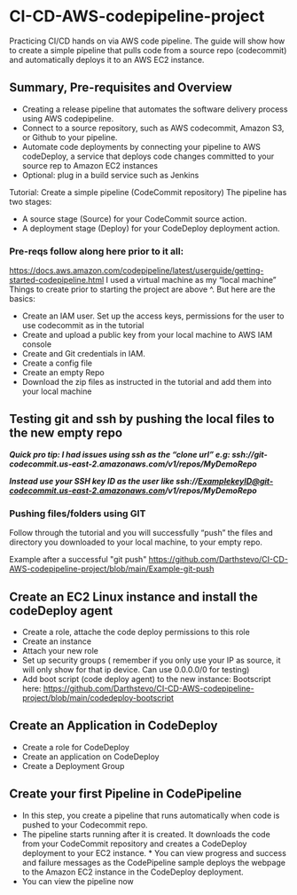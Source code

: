# CI-CD-AWS-codepipeline-project
Practicing CI/CD hands on via AWS code pipeline. The guide will show how to create a simple pipeline that pulls code from a source repo (codecommit) and automatically deploys it to an AWS EC2 instance.


## Summary, Pre-requisites and Overview
* Creating a release pipeline that automates the software delivery process using AWS codepipeline.
* Connect to a source repository, such as AWS codecommit, Amazon S3, or Github to your pipeline.
* Automate code deployments by connecting your pipeline to AWS codeDeploy, a service that deploys code changes committed to your source rep to Amazon EC2 instances
* Optional: plug in a build service such as Jenkins

Tutorial: Create a simple pipeline (CodeCommit repository)
The pipeline has two stages:
* A source stage (Source) for your CodeCommit source action.
* A deployment stage (Deploy) for your CodeDeploy deployment action.

### Pre-reqs follow along here prior to it all:

https://docs.aws.amazon.com/codepipeline/latest/userguide/getting-started-codepipeline.html
I used a virtual machine as my “local machine”
Things to create prior to starting the project are above ^. But here are the basics:

* Create an IAM user. Set up the access keys, permissions for the user to use codecommit as in the tutorial
* Create and upload a public key from your local machine to AWS IAM console
* Create and Git credentials in IAM.
* Create a config file
* Create an empty Repo
* Download the zip files as instructed in the tutorial and add them into your local machine

## Testing git and ssh by pushing the local files to the new empty repo

***Quick pro tip: I had issues using ssh as the “clone url” e.g: ssh://git-codecommit.us-east-2.amazonaws.com/v1/repos/MyDemoRepo***

***Instead use your SSH key ID as the user like ssh://ExamplekeyID@git-codecommit.us-east-2.amazonaws.com/v1/repos/MyDemoRepo***


### Pushing files/folders using GIT

Follow through the tutorial and you will successfully “push” the files and directory you downloaded to your local machine, to your empty repo.

Example after a successful "git push"
https://github.com/Darthstevo/CI-CD-AWS-codepipeline-project/blob/main/Example-git-push

## Create an EC2 Linux instance and install the codeDeploy agent
* Create a role, attache the code deploy permissions to this role
* Create an instance
* Attach your new role
* Set up security groups ( remember if you only use your IP as source, it will only show for that ip device. Can use 0.0.0.0/0 for testing)
* Add boot script (code deploy agent) to the new instance:
Bootscript here: https://github.com/Darthstevo/CI-CD-AWS-codepipeline-project/blob/main/codedeploy-bootscript

## Create an Application in CodeDeploy
* Create a role for CodeDeploy
* Create an application on CodeDeploy
* Create a Deployment Group

## Create your first Pipeline in CodePipeline
* In this step, you create a pipeline that runs automatically when code is pushed to your Codecommit repo.
* The pipeline starts running after it is created. It downloads the code from your CodeCommit repository and creates a CodeDeploy deployment to your EC2 instance. * You can view progress and success and failure messages as the CodePipeline sample deploys the webpage to the Amazon EC2 instance in the CodeDeploy deployment.
* You can view the pipeline now


